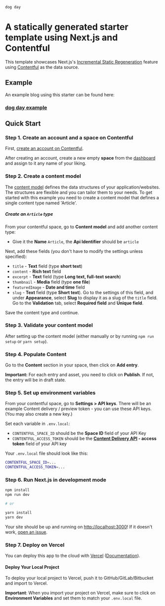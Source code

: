 ```bash
dog day
```

# A statically generated starter template using Next.js and Contentful

This template showcases Next.js's [Incremental Static Regeneration](https://nextjs.org/docs/basic-features/data-fetching) feature using [Contentful](https://www.contentful.com/) as the data source.

## Example

An example blog using this starter can be found here:

### [dog day example](https://neu-hikers.vercel.app/)

## Quick Start

### Step 1. Create an account and a space on Contentful

First, [create an account on Contentful](https://www.contentful.com/sign-up/).

After creating an account, create a new empty **space** from the [dashboard](https://app.contentful.com/) and assign to it any name of your liking.

### Step 2. Create a content model

The [content model](https://www.contentful.com/developers/docs/concepts/data-model/) defines the data structures of your application/websites. The structures are flexible and you can tailor them to your needs. To get started with this example you need to create a content model that defines a single content type named 'Article'.

##### Create an `Article` type

From your contentful space, go to **Content model** and add another content type:

- Give it the **Name** `Article`, the **Api Identifier** should be `article`

Next, add these fields (you don't have to modify the settings unless specified):

- `title` - **Text** field (type **short text**)
- `content` - **Rich text** field
- `excerpt` - **Text** field (type **Long text, full-text search**)
- `thumbnail` - **Media** field (type **one file**)
- `featuredImage` - **Date and time** field
- `slug` - **Text** field (type **Short text**). Go to the settings of this field, and under **Appearance**, select **Slug** to display it as a slug of the `title` field. Go to the **Validation** tab, select **Required field** and **Unique field**.

Save the content type and continue.

### Step 3. Validate your content model

After setting up the content model (either manually or by running `npm run setup` or `yarn setup`).

### Step 4. Populate Content

Go to the **Content** section in your space, then click on **Add entry**.

**Important:** For each entry and asset, you need to click on **Publish**. If not, the entry will be in draft state.

### Step 5. Set up environment variables

From your contentful space, go to **Settings > API keys**. There will be an example Content delivery / preview token - you can use these API keys. (You may also create a new key.)

Set each variable in `.env.local`:

- `CONTENTFUL_SPACE_ID` should be the **Space ID** field of your API Key
- `CONTENTFUL_ACCESS_TOKEN` should be the **[Content Delivery API](https://www.contentful.com/developers/docs/references/content-delivery-api/) - access token** field of your API key

Your `.env.local` file should look like this:

```bash
CONTENTFUL_SPACE_ID=...
CONTENTFUL_ACCESS_TOKEN=...
```

### Step 6. Run Next.js in development mode

```bash
npm install
npm run dev

# or

yarn install
yarn dev
```

Your site should be up and running on [http://localhost:3000](http://localhost:3000)! If it doesn't work, [open an issue](https://github.com/sphen/dog-day/issues).

### Step 7. Deploy on Vercel

You can deploy this app to the cloud with [Vercel](https://vercel.com?utm_source=github&utm_medium=readme&utm_campaign=next-example) ([Documentation](https://nextjs.org/docs/deployment)).

#### Deploy Your Local Project

To deploy your local project to Vercel, push it to GitHub/GitLab/Bitbucket and import to Vercel.

**Important**: When you import your project on Vercel, make sure to click on **Environment Variables** and set them to match your `.env.local` file.
